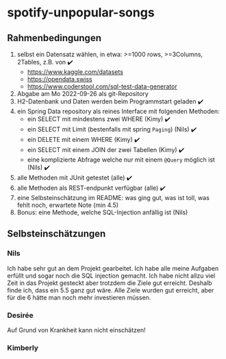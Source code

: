 # spotify-unpopular-songs

## Rahmenbedingungen

1. selbst ein Datensatz wählen, in etwa: >=1000 rows, >=3Columns, 2Tables, z.B. von ✔️
   - https://www.kaggle.com/datasets
   - https://opendata.swiss
   - https://www.coderstool.com/sql-test-data-generator
2. Abgabe am Mo 2022-09-26 als git-Repository
3. H2-Datenbank und Daten werden beim Programmstart geladen ✔️
4. ein Spring Data repository als reines Interface mit folgenden Methoden:
   - ein SELECT mit mindestens zwei WHERE (Kimy) ✔️
   - ein SELECT mit Limit (bestenfalls mit spring `Paging`) (Nils) ✔️
   - ein DELETE mit einem WHERE (Kimy) ✔️
   - ein SELECT mit einem JOIN der zwei Tabellen (Kimy) ✔️
   - eine komplizierte Abfrage welche nur mit einem `@Query` möglich ist (Nils) ✔️
5. alle Methoden mit JUnit getestet (alle) ✔️
6. alle Methoden als REST-endpunkt verfügbar (alle) ✔️
7. eine Selbsteinschätzung im README:
was ging gut, was ist toll, was fehlt noch, erwartete Note (min 4.5)
8. Bonus: eine Methode, welche SQL-Injection anfällig ist (Nils)

## Selbsteinschätzungen

### Nils

Ich habe sehr gut an dem Projekt gearbeitet. Ich habe alle meine Aufgaben erfüllt und sogar noch die SQL injection gemacht. Ich habe nicht allzu viel Zeit in das Projekt gesteckt aber trotzdem die Ziele gut erreicht. Deshalb finde ich, dass ein 5.5 ganz gut wäre. Alle Ziele wurden gut erreicht, aber für die 6 hätte man noch mehr investieren müssen.

### Desirée
Auf Grund von Krankheit kann nicht einschätzen!

### Kimberly